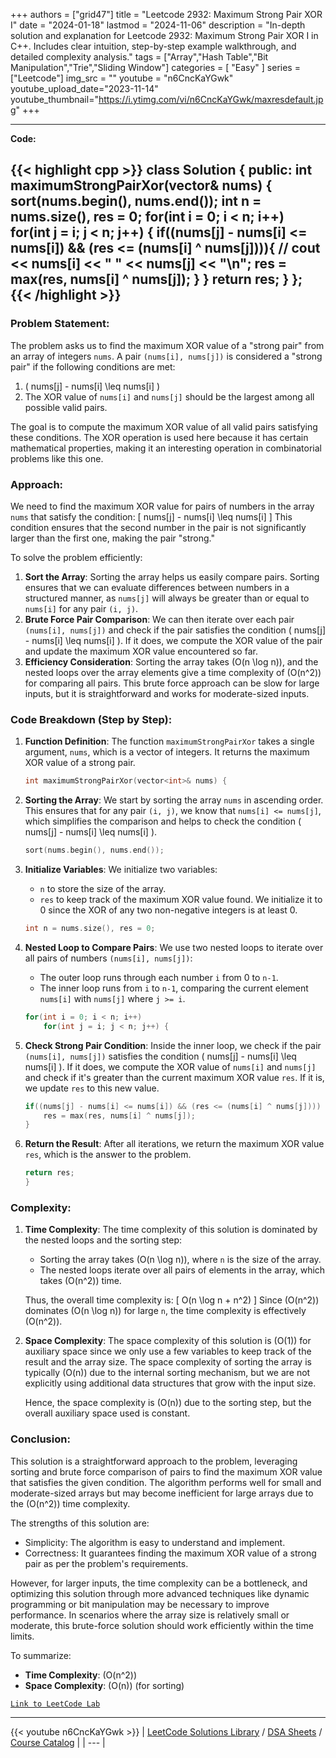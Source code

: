 
+++
authors = ["grid47"]
title = "Leetcode 2932: Maximum Strong Pair XOR I"
date = "2024-01-18"
lastmod = "2024-11-06"
description = "In-depth solution and explanation for Leetcode 2932: Maximum Strong Pair XOR I in C++. Includes clear intuition, step-by-step example walkthrough, and detailed complexity analysis."
tags = ["Array","Hash Table","Bit Manipulation","Trie","Sliding Window"]
categories = [
    "Easy"
]
series = ["Leetcode"]
img_src = ""
youtube = "n6CncKaYGwk"
youtube_upload_date="2023-11-14"
youtube_thumbnail="https://i.ytimg.com/vi/n6CncKaYGwk/maxresdefault.jpg"
+++



---
**Code:**

{{< highlight cpp >}}
class Solution {
public:
    int maximumStrongPairXor(vector<int>& nums) {
        sort(nums.begin(), nums.end());
        int n = nums.size(), res = 0;
        for(int i = 0; i < n; i++)
        for(int j = i; j < n; j++) {
            if((nums[j] - nums[i] <= nums[i]) && (res <= (nums[i] ^ nums[j]))){
                // cout << nums[i] << " " << nums[j] << "\n";
                res = max(res, nums[i] ^ nums[j]);
            }
        }
        return res;
    }
};
{{< /highlight >}}
---

### Problem Statement:
The problem asks us to find the maximum XOR value of a "strong pair" from an array of integers `nums`. A pair `(nums[i], nums[j])` is considered a "strong pair" if the following conditions are met:
1. \( nums[j] - nums[i] \leq nums[i] \)
2. The XOR value of `nums[i]` and `nums[j]` should be the largest among all possible valid pairs.

The goal is to compute the maximum XOR value of all valid pairs satisfying these conditions. The XOR operation is used here because it has certain mathematical properties, making it an interesting operation in combinatorial problems like this one.

### Approach:
We need to find the maximum XOR value for pairs of numbers in the array `nums` that satisfy the condition:
\[
nums[j] - nums[i] \leq nums[i]
\]
This condition ensures that the second number in the pair is not significantly larger than the first one, making the pair "strong."

To solve the problem efficiently:
1. **Sort the Array**: Sorting the array helps us easily compare pairs. Sorting ensures that we can evaluate differences between numbers in a structured manner, as `nums[j]` will always be greater than or equal to `nums[i]` for any pair `(i, j)`.
2. **Brute Force Pair Comparison**: We can then iterate over each pair `(nums[i], nums[j])` and check if the pair satisfies the condition \( nums[j] - nums[i] \leq nums[i] \). If it does, we compute the XOR value of the pair and update the maximum XOR value encountered so far.
3. **Efficiency Consideration**: Sorting the array takes \(O(n \log n)\), and the nested loops over the array elements give a time complexity of \(O(n^2)\) for comparing all pairs. This brute force approach can be slow for large inputs, but it is straightforward and works for moderate-sized inputs.

### Code Breakdown (Step by Step):

1. **Function Definition**:
   The function `maximumStrongPairXor` takes a single argument, `nums`, which is a vector of integers. It returns the maximum XOR value of a strong pair.

   ```cpp
   int maximumStrongPairXor(vector<int>& nums) {
   ```

2. **Sorting the Array**:
   We start by sorting the array `nums` in ascending order. This ensures that for any pair `(i, j)`, we know that `nums[i] <= nums[j]`, which simplifies the comparison and helps to check the condition \( nums[j] - nums[i] \leq nums[i] \).

   ```cpp
   sort(nums.begin(), nums.end());
   ```

3. **Initialize Variables**:
   We initialize two variables:
   - `n` to store the size of the array.
   - `res` to keep track of the maximum XOR value found. We initialize it to 0 since the XOR of any two non-negative integers is at least 0.

   ```cpp
   int n = nums.size(), res = 0;
   ```

4. **Nested Loop to Compare Pairs**:
   We use two nested loops to iterate over all pairs of numbers `(nums[i], nums[j])`:
   - The outer loop runs through each number `i` from 0 to `n-1`.
   - The inner loop runs from `i` to `n-1`, comparing the current element `nums[i]` with `nums[j]` where `j >= i`.
   
   ```cpp
   for(int i = 0; i < n; i++)
       for(int j = i; j < n; j++) {
   ```

5. **Check Strong Pair Condition**:
   Inside the inner loop, we check if the pair `(nums[i], nums[j])` satisfies the condition \( nums[j] - nums[i] \leq nums[i] \). If it does, we compute the XOR value of `nums[i]` and `nums[j]` and check if it's greater than the current maximum XOR value `res`. If it is, we update `res` to this new value.

   ```cpp
   if((nums[j] - nums[i] <= nums[i]) && (res <= (nums[i] ^ nums[j]))) {
       res = max(res, nums[i] ^ nums[j]);
   }
   ```

6. **Return the Result**:
   After all iterations, we return the maximum XOR value `res`, which is the answer to the problem.

   ```cpp
   return res;
   }
   ```

### Complexity:

1. **Time Complexity**:
   The time complexity of this solution is dominated by the nested loops and the sorting step:
   - Sorting the array takes \(O(n \log n)\), where `n` is the size of the array.
   - The nested loops iterate over all pairs of elements in the array, which takes \(O(n^2)\) time.

   Thus, the overall time complexity is:
   \[
   O(n \log n + n^2)
   \]
   Since \(O(n^2)\) dominates \(O(n \log n)\) for large `n`, the time complexity is effectively \(O(n^2)\).

2. **Space Complexity**:
   The space complexity of this solution is \(O(1)\) for auxiliary space since we only use a few variables to keep track of the result and the array size. The space complexity of sorting the array is typically \(O(n)\) due to the internal sorting mechanism, but we are not explicitly using additional data structures that grow with the input size.

   Hence, the space complexity is \(O(n)\) due to the sorting step, but the overall auxiliary space used is constant.

### Conclusion:
This solution is a straightforward approach to the problem, leveraging sorting and brute force comparison of pairs to find the maximum XOR value that satisfies the given condition. The algorithm performs well for small and moderate-sized arrays but may become inefficient for large arrays due to the \(O(n^2)\) time complexity. 

The strengths of this solution are:
- Simplicity: The algorithm is easy to understand and implement.
- Correctness: It guarantees finding the maximum XOR value of a strong pair as per the problem's requirements.

However, for larger inputs, the time complexity can be a bottleneck, and optimizing this solution through more advanced techniques like dynamic programming or bit manipulation may be necessary to improve performance. In scenarios where the array size is relatively small or moderate, this brute-force solution should work efficiently within the time limits.

To summarize:
- **Time Complexity**: \(O(n^2)\)
- **Space Complexity**: \(O(n)\) (for sorting)


[`Link to LeetCode Lab`](https://leetcode.com/problems/maximum-strong-pair-xor-i/description/)

---
{{< youtube n6CncKaYGwk >}}
| [LeetCode Solutions Library](https://grid47.xyz/leetcode/) / [DSA Sheets](https://grid47.xyz/sheets/) / [Course Catalog](https://grid47.xyz/courses/) |
| --- |
